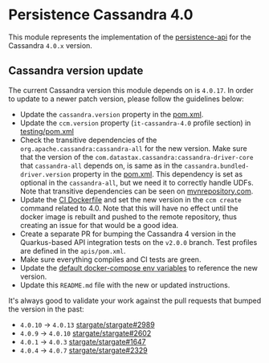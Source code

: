 # Persistence Cassandra 4.0

This module represents the implementation of the [persistence-api](../persistence-api) for the Cassandra `4.0.x` version.

## Cassandra version update

The current Cassandra version this module depends on is `4.0.17`.
In order to update to a newer patch version, please follow the guidelines below:

* Update the `cassandra.version` property in the [pom.xml](pom.xml).
* Update the `ccm.version` property (`it-cassandra-4.0` profile section) in [testing/pom.xml](../testing/pom.xml)
* Check the transitive dependencies of the `org.apache.cassandra:cassandra-all` for the new version.
Make sure that the version of the `com.datastax.cassandra:cassandra-driver-core` that `cassandra-all` depends on, is same as in the `cassandra.bundled-driver.version` property in the [pom.xml](pom.xml).
This dependency is set as optional in the `cassandra-all`, but we need it to correctly handle UDFs.
Note that transitive dependencies can be seen on [mvnrepository.com](https://mvnrepository.com/artifact/org.apache.cassandra/cassandra-all/4.0.17).
* Update the [CI Dockerfile](../ci/Dockerfile) and set the new version in the `ccm create` command related to 4.0.
Note that this will have no effect until the docker image is rebuilt and pushed to the remote repository, thus creating an issue for that would be a good idea.
* Create a separate PR for bumping the Cassandra 4 version in the Quarkus-based API integration tests on the `v2.0.0` branch. Test profiles are defined in the `apis/pom.xml`.
* Make sure everything compiles and CI tests are green.
* Update the [default docker-compose env variables](../docker-compose/cassandra-4.0/.env) to reference the new version.
* Update this `README.md` file with the new or updated instructions.

It's always good to validate your work against the pull requests that bumped the version in the past:

* `4.0.10` -> `4.0.13` [stargate/stargate#2989](https://github.com/stargate/stargate/pull/2989)
* `4.0.9` -> `4.0.10` [stargate/stargate#2602](https://github.com/stargate/stargate/pull/2602)
* `4.0.1` -> `4.0.3` [stargate/stargate#1647](https://github.com/stargate/stargate/pull/1647)
* `4.0.4` -> `4.0.7` [stargate/stargate#2329](https://github.com/stargate/stargate/pull/2329)
